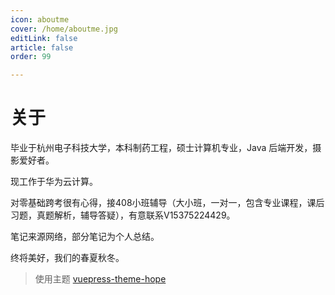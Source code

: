 ```yaml
---
icon: aboutme
cover: /home/aboutme.jpg
editLink: false
article: false
order: 99

---
```


# 关于

毕业于杭州电子科技大学，本科制药工程，硕士计算机专业，Java 后端开发，摄影爱好者。

现工作于华为云计算。

对零基础跨考很有心得，接408小班辅导（大小班，一对一，包含专业课程，课后习题，真题解析，辅导答疑），有意联系V15375224429。

笔记来源网络，部分笔记为个人总结。

终将美好，我们的春夏秋冬。

> 使用主题 [vuepress-theme-hope](https://github.com/vuepress-theme-hope/vuepress-theme-hope)
